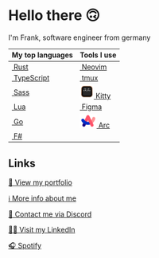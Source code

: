 # Hello there 🙃

I'm Frank, software engineer from germany

<table><thead>
  <tr>
    <th>My top languages</th>
    <th>Tools I use</th>
  </tr>
</thead><tbody>
  <tr>
    <td>
      <a href="https://www.rust-lang.org/" target="_blank"><img style="height: 2em" alt="" src="https://www.rust-lang.org/logos/rust-logo-64x64.png" /> Rust</a>
    </td>
    <td>
      <a href="https://neovim.io/" target="_blank"><img style="height: 2em" alt="" src="https://upload.wikimedia.org/wikipedia/commons/3/3a/Neovim-mark.svg" /> Neovim</a> 
    </td>
  </tr>
  <tr>
    <td>
      <a href="https://www.typescriptlang.org/" target="_blank"><img style="height: 2em" alt="" src="https://upload.wikimedia.org/wikipedia/commons/4/4c/Typescript_logo_2020.svg" /> TypeScript</a>
    </td>
    <td>
      <a href="https://tmux.github.io/" target="_blank"><img style="height: 2em" alt="" src="https://raw.githubusercontent.com/tmux/tmux/f04cc3997629823f0e304d4e4184e2ec93c703f0/logo/tmux-logomark.svg" /> tmux</a>
    </td>
  </tr>
  <tr>
    <td>
      <a href="https://sass-lang.com/" target="_blank"><img style="height: 2em" alt="" src="https://upload.wikimedia.org/wikipedia/commons/9/96/Sass_Logo_Color.svg" /> Sass</a>
    </td>
    <td>
      <a href="https://github.com/kovidgoyal/kitty" target="_blank"><img style="height: 2em" alt="" src="https://raw.githubusercontent.com/kovidgoyal/kitty/master/logo/kitty.svg" /> Kitty</a>
    </td>
  </tr>
  <tr>
    <td>
      <a href="https://www.lua.org/" target="_blank"><img style="height: 2em" alt="" src="https://upload.wikimedia.org/wikipedia/commons/c/cf/Lua-Logo.svg" /> Lua</a>
    </td>
    <td>
      <a href="https://www.figma.com/" target="_blank"><img style="height: 2em" alt="" src="https://upload.wikimedia.org/wikipedia/commons/3/33/Figma-logo.svg" /> Figma</a>
    </td>
  </tr>
  <tr>
    <td>
      <a href="https://go.dev/" target="_blank"><img style="height: 2em" alt="" src="https://upload.wikimedia.org/wikipedia/commons/2/2d/Go_gopher_favicon.svg" /> Go</a>
    </td>
    <td>
      <a href="https://arc.net/" target="_blank"><img style="height: 2em" alt="" src="https://raw.githubusercontent.com/Frank-Mayer/Frank-Mayer/master/img/arc.svg" /> Arc</a>
    </td>
  </tr>
  <tr>
    <td>
      <a href="https://fsharp.org/" target="_blank"><img style="height: 2em" alt="" src="https://upload.wikimedia.org/wikipedia/commons/6/66/F_Sharp_logo.svg" /> F#</a>
    </td>
    <td>
    </td>
  </tr>
</tbody></table>

## Links

[👀 View my portfolio](https://www.frank-mayer.io/#my_portfolio)

[ℹ️ More info about me](https://www.frank-mayer.io/#about_me)

[💬 Contact me via Discord](https://discordapp.com/users/383628783187394561)

[👨‍💻 Visit my LinkedIn](https://www.linkedin.com/in/frank-mayer-b85677214)

[🎧 Spotify](https://open.spotify.com/user/u73d67nen42ugnzo2zucxqotd?si=9f0df48fb51c42f5)
